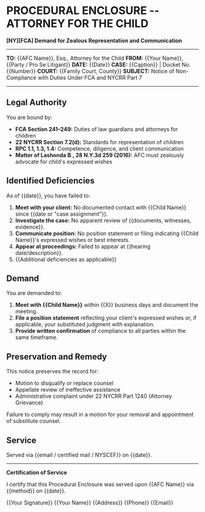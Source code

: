 # PROCEDURAL ENCLOSURE -- ATTORNEY FOR THE CHILD

**[NY][FCA] Demand for Zealous Representation and Communication**

---

**TO:** {{AFC Name}}, Esq., Attorney for the Child
**FROM:** {{Your Name}}, {{Party / Pro Se Litigant}}
**DATE:** {{Date}}
**CASE:** {{Caption}} | Docket No. {{Number}}
**COURT:** {{Family Court, County}}
**SUBJECT:** Notice of Non-Compliance with Duties Under FCA and NYCRR Part 7

---

## Legal Authority

You are bound by:

- **FCA Section 241–249:** Duties of law guardians and attorneys for children
- **22 NYCRR Section 7.2(d):** Standards for representation of children
- **RPC 1.1, 1.3, 1.4:** Competence, diligence, and client communication
- **Matter of Lashonda B., 28 N.Y.3d 259 (2016):** AFC must zealously advocate for child's expressed wishes

## Identified Deficiencies

As of {{date}}, you have failed to:

1. **Meet with your client:** No documented contact with {{Child Name}} since {{date or "case assignment"}}.
2. **Investigate the case:** No apparent review of {{documents, witnesses, evidence}}.
3. **Communicate position:** No position statement or filing indicating {{Child Name}}'s expressed wishes or best interests.
4. **Appear at proceedings:** Failed to appear at {{hearing date/description}}.
5. {{Additional deficiencies as applicable}}

## Demand

You are demanded to:

1. **Meet with {{Child Name}}** within {{X}} business days and document the meeting.
2. **File a position statement** reflecting your client's expressed wishes or, if applicable, your substituted judgment with explanation.
3. **Provide written confirmation** of compliance to all parties within the same timeframe.

## Preservation and Remedy

This notice preserves the record for:

- Motion to disqualify or replace counsel
- Appellate review of ineffective assistance
- Administrative complaint under 22 NYCRR Part 1240 (Attorney Grievance)

Failure to comply may result in a motion for your removal and appointment of substitute counsel.

## Service

Served via {{email / certified mail / NYSCEF}} on {{date}}.

---

**Certification of Service**

I certify that this Procedural Enclosure was served upon {{AFC Name}} via {{method}} on {{date}}.

{{Your Signature}}
{{Your Name}}
{{Address}}
{{Phone}}
{{Email}}
